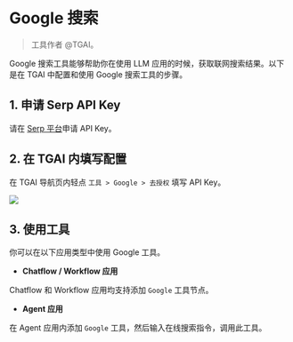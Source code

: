 # Google 搜索

> 工具作者 @TGAI。

Google 搜索工具能够帮助你在使用 LLM 应用的时候，获取联网搜索结果。以下是在 TGAI 中配置和使用 Google 搜索工具的步骤。

## 1. 申请 Serp API Key

请在 [Serp 平台](https://serpapi.com/dashboard)申请 API Key。

## 2. 在 TGAI 内填写配置

在 TGAI 导航页内轻点 `工具 > Google > 去授权` 填写 API Key。

![](../../../../img/zh-tools-google.png)

## 3. 使用工具

你可以在以下应用类型中使用 Google 工具。

- **Chatflow / Workflow 应用**

Chatflow 和 Workflow 应用均支持添加 `Google` 工具节点。

- **Agent 应用**

在 Agent 应用内添加 `Google` 工具，然后输入在线搜索指令，调用此工具。

